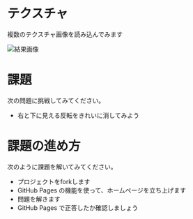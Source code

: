 # テクスチャ
複数のテクスチャ画像を読み込んでみます

![結果画像](results.png)

# 課題
次の問題に挑戦してみてください。

- 右と下に見える反転をきれいに消してみよう

# 課題の進め方
次のように課題を解いてみてください。

- プロジェクトをforkします
- GitHub Pages の機能を使って、ホームページを立ち上げます
- 問題を解きます
- GitHub Pages で正答したか確認しましょう
